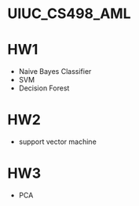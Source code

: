 # UIUC_CS498_AML

# HW1
- Naive Bayes Classifier
- SVM
- Decision Forest

# HW2
- support vector machine

# HW3
- PCA
